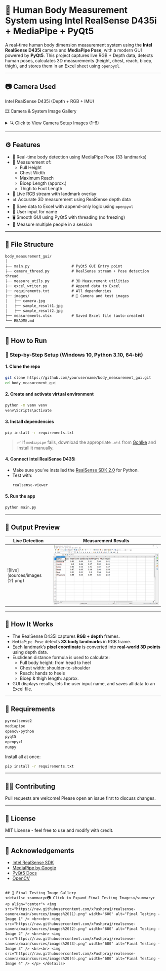# 🤖 Human Body Measurement System using Intel RealSense D435i + MediaPipe + PyQt5

A real-time human body dimension measurement system using the **Intel RealSense D435i** camera and **MediaPipe Pose**, with a modern GUI powered by **PyQt5**. This project captures live RGB + Depth data, detects human poses, calculates 3D measurements (height, chest, reach, bicep, thigh), and stores them in an Excel sheet using `openpyxl`.

---

## 📷 Camera Used

Intel RealSense D435i (Depth + RGB + IMU)

🎞️ Camera & System Image Gallery
<details> <summary>🔍 Click to View Camera Setup Images (1–6)</summary> <p align="center"> <img src="https://raw.githubusercontent.com/xPushpraj/realsense-camera/main/sources/camera(1).jpeg" width="600" alt="Camera Setup Image 1" /> <br><br> <img src="https://raw.githubusercontent.com/xPushpraj/realsense-camera/main/sources/camera(2).jpeg" width="600" alt="Camera Setup Image 2" /> <br><br> <img src="https://raw.githubusercontent.com/xPushpraj/realsense-camera/main/sources/camera(3).jpeg" width="600" alt="Camera Setup Image 3" /> <br><br> <img src="https://raw.githubusercontent.com/xPushpraj/realsense-camera/main/sources/camera(4).jpeg" width="600" alt="Camera Setup Image 4" /> <br><br> <img src="https://raw.githubusercontent.com/xPushpraj/realsense-camera/main/sources/camera(5).jpeg" width="600" alt="Camera Setup Image 5" /> <br><br> <img src="https://raw.githubusercontent.com/xPushpraj/realsense-camera/main/sources/camera(6).jpeg" width="600" alt="Camera Setup Image 6" /> </p> </details>

---

## ⚙️ Features

- 🎯 Real-time body detection using MediaPipe Pose (33 landmarks)
- 📐 Measurement of:
  - Full Height
  - Chest Width
  - Maximum Reach
  - Bicep Length (approx.)
  - Thigh to Foot Length
- 🎥 Live RGB stream with landmark overlay
- 📊 Accurate 3D measurement using RealSense depth data
- 💾 Save data to Excel with append-only logic using `openpyxl`
- 👤 User input for name
- 🖥️ Smooth GUI using PyQt5 with threading (no freezing)
- 🔁 Measure multiple people in a session

---

## 📁 File Structure

```
body_measurement_gui/
│
├── main.py                   # PyQt5 GUI Entry point
├── camera_thread.py          # RealSense stream + Pose detection thread
├── measure_utils.py          # 3D Measurement utilities
├── excel_writer.py           # Append data to Excel
├── requirements.txt          # All dependencies
├── images/                   # 📸 Camera and test images
│   ├── camera.jpg
│   ├── sample_result1.jpg
│   ├── sample_result2.jpg
├── measurements.xlsx         # Saved Excel file (auto-created)
└── README.md
```

---

## 🚀 How to Run

### 🐍 Step-by-Step Setup (Windows 10, Python 3.10, 64-bit)

#### 1. Clone the repo

```bash
git clone https://github.com/yourusername/body_measurement_gui.git
cd body_measurement_gui
```

#### 2. Create and activate virtual environment

```bash
python -m venv venv
venv\Scripts\activate
```

#### 3. Install dependencies

```bash
pip install -r requirements.txt
```

> ✅ If `mediapipe` fails, download the appropriate `.whl` from [Gohlke](https://www.lfd.uci.edu/~gohlke/pythonlibs/#mediapipe) and install it manually.

#### 4. Connect Intel RealSense D435i

- Make sure you’ve installed the [RealSense SDK 2.0](https://www.intelrealsense.com/sdk-2/) for Python.
- Test with:  
  ```bash
  realsense-viewer
  ```

#### 5. Run the app

```bash
python main.py
```

---

## 🧪 Output Preview

| Live Detection | Measurement Results |
|----------------|---------------------|
| ![live](sources/images (2).png) | ![output](sources/measurment.png) |

---

## 🧠 How It Works

- The RealSense D435i captures **RGB + depth** frames.
- `MediaPipe Pose` detects **33 body landmarks** in RGB frame.
- Each landmark’s **pixel coordinate** is converted into **real-world 3D points** using depth data.
- Euclidean distance formula is used to calculate:
  - Full body height: from head to heel
  - Chest width: shoulder-to-shoulder
  - Reach: hands to heels
  - Bicep & thigh length: approx.
- GUI displays results, lets the user input name, and saves all data to an Excel file.

---

## 📄 Requirements

```txt
pyrealsense2
mediapipe
opencv-python
pyqt5
openpyxl
numpy
```

Install all at once:

```bash
pip install -r requirements.txt
```

---

## 🧑‍💻 Contributing

Pull requests are welcome! Please open an issue first to discuss changes.

---

## 📜 License

MIT License - feel free to use and modify with credit.

---

## 🙏 Acknowledgements

- [Intel RealSense SDK](https://github.com/IntelRealSense/librealsense)
- [MediaPipe by Google](https://mediapipe.dev/)
- [PyQt5 Docs](https://doc.qt.io/qtforpython/)
- [OpenCV](https://opencv.org/)
```

## 🧪 Final Testing Image Gallery
<details> <summary>📷 Click to Expand Final Testing Images</summary> <p align="center"> <img src="https://raw.githubusercontent.com/xPushpraj/realsense-camera/main/sources/images%20(1).png" width="600" alt="Final Testing - Image 1" /> <br><br> <img src="https://raw.githubusercontent.com/xPushpraj/realsense-camera/main/sources/images%20(2).png" width="600" alt="Final Testing - Image 2" /> <br><br> <img src="https://raw.githubusercontent.com/xPushpraj/realsense-camera/main/sources/images%20(3).png" width="600" alt="Final Testing - Image 3" /> <br><br> <img src="https://raw.githubusercontent.com/xPushpraj/realsense-camera/main/sources/images%20(4).png" width="600" alt="Final Testing - Image 4" /> </p> </details>
